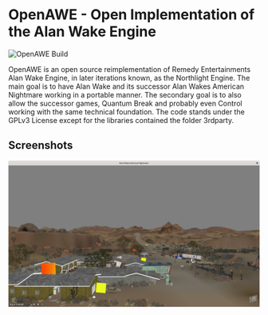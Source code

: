 OpenAWE - Open Implementation of the Alan Wake Engine
=====================================================

![OpenAWE Build](https://github.com/OpenAWE-Project/OpenAWE/actions/workflows/main.yml/badge.svg)

OpenAWE is an open source reimplementation of Remedy Entertainments Alan Wake Engine, in later iterations known, as the 
Northlight Engine. The main goal is to have Alan Wake and its successor Alan Wakes American Nightmare working in a 
portable manner. The secondary goal is to also allow the successor games, Quantum Break and probably even Control
working with the same technical foundation. The code stands under the GPLv3 License except for the libraries contained 
the folder 3rdparty.

Screenshots
-----------
![Alan Wakes American Nightmare 1](screenshots/awan1.png)